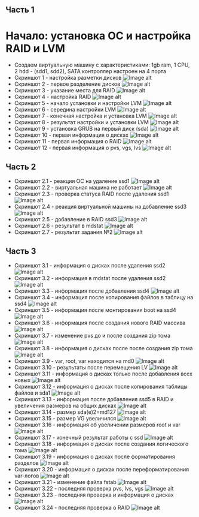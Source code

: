 ## Часть 1
# Начало: установка ОС и настройка RAID и LVM
- Создаем виртуальную машину с характеристиками: 1gb ram, 1 CPU, 2 hdd - (sdd1, sdd2), SATA контроллер настроен на 4 порта
- Скриншот 1 - настройка разметки дисков
![Image alt](https://github.com/nastyatzarOS/OS/blob/master/Lab2/screen/1.png)
- Скриншот 2 - первое разделение дисков
![Image alt](https://github.com/nastyatzarOS/OS/blob/master/Lab2/screen/2.png)
- Скриншот 3 - указание места для RAID
![Image alt](https://github.com/nastyatzarOS/OS/blob/master/Lab2/screen/3.png)
- Скриншот 4 - настройка RAID
![Image alt](https://github.com/nastyatzarOS/OS/blob/master/Lab2/screen/4.png)
- Скриншот 5 - начало установки и настройки LVM
![Image alt](https://github.com/nastyatzarOS/OS/blob/master/Lab2/screen/5.png)
- Скриншот 6 - середина настройки LVM
![Image alt](https://github.com/nastyatzarOS/OS/blob/master/Lab2/screen/6.png)
- Скриншот 7 - конечная настройка и установка LVM
![Image alt](https://github.com/nastyatzarOS/OS/blob/master/Lab2/screen/7.png)
- Скриншот 8 - результат настройки и установки LVM
![Image alt](https://github.com/nastyatzarOS/OS/blob/master/Lab2/screen/8.png)
- Скриншот 9 - установка GRUB на первый диск (sda)
![Image alt](https://github.com/nastyatzarOS/OS/blob/master/Lab2/screen/9.png)
- Скриншот 10 - первая информация о дисках
![Image alt](https://github.com/nastyatzarOS/OS/blob/master/Lab2/screen/10.png)
- Скриншот 11 - первая информация о RAID
![Image alt](https://github.com/nastyatzarOS/OS/blob/master/Lab2/screen/11.png)
- Скриншот 12 - первая информация о pvs, vgs, lvs
![Image alt](https://github.com/nastyatzarOS/OS/blob/master/Lab2/screen/12.png)

## Часть 2
- Скриншот 2.1 - реакция ОС на удаление ssd1
![Image alt](https://github.com/nastyatzarOS/OS/blob/master/Lab2/screen/2.1.jpg)
- Скриншот 2.2 - виртуальная машина не работает
![Image alt](https://github.com/nastyatzarOS/OS/blob/master/Lab2/screen/2.2.jpg)
- Скриншот 2.3 - проверка статуса RAID после удаления ssd1
![Image alt](https://github.com/nastyatzarOS/OS/blob/master/Lab2/screen/2.3.jpg)
- Скриншот 2.4 - реакция виртуальной машины на добавление ssd3
![Image alt](https://github.com/nastyatzarOS/OS/blob/master/Lab2/screen/2.4.jpg)
- Скриншот 2.5 - добавление в RAID ssd3
![Image alt](https://github.com/nastyatzarOS/OS/blob/master/Lab2/screen/2.5.jpg)
- Скриншот 2.6 - результат в mdstat
![Image alt](https://github.com/nastyatzarOS/OS/blob/master/Lab2/screen/2.6.jpg)
- Скриншот 2.7 - результат задания №2
![Image alt](https://github.com/nastyatzarOS/OS/blob/master/Lab2/screen/2.7.jpg)

## Часть 3
- Скриншот 3.1 - информация о дисках после удаления ssd2
![Image alt](https://github.com/nastyatzarOS/OS/blob/master/Lab2/screen/3.1.png)
- Скриншот 3.2 - информация в mdstat после удаления ssd2
![Image alt](https://github.com/nastyatzarOS/OS/blob/master/Lab2/screen/3.2.png)
- Скриншот 3.3 - информация после добавления ssd4
![Image alt](https://github.com/nastyatzarOS/OS/blob/master/Lab2/screen/3.3.png)
- Скриншот 3.4 - информация после копирования файлов в таблицу на ssd4
![Image alt](https://github.com/nastyatzarOS/OS/blob/master/Lab2/screen/3.4.png)
- Скриншот 3.5 - информация после монтирования boot на ssd4
![Image alt](https://github.com/nastyatzarOS/OS/blob/master/Lab2/screen/3.5.png)
- Скриншот 3.6 - информация после создания нового RAID массива
![Image alt](https://github.com/nastyatzarOS/OS/blob/master/Lab2/screen/3.6.png)
- Скриншот 3.7 - изменение pvs до и после создания zip тома
![Image alt](https://github.com/nastyatzarOS/OS/blob/master/Lab2/screen/3.7.png)
- Скриншот 3.8 - информация о дисках после после создания zip тома
![Image alt](https://github.com/nastyatzarOS/OS/blob/master/Lab2/screen/3.8.png)
- Скриншот 3.9 - var, root, var находится на md0
![Image alt](https://github.com/nastyatzarOS/OS/blob/master/Lab2/screen/3.9.jpg)
- Скриншот 3.10 - результаты после перемещения LV
![Image alt](https://github.com/nastyatzarOS/OS/blob/master/Lab2/screen/3.10.png)
- Скриншот 3.11 - информация о дисках только после добавления
всех новых
![Image alt](https://github.com/nastyatzarOS/OS/blob/master/Lab2/screen/3.11.png)
- Скриншот 3.12 - информация о дисках после копирования таблицы файлов и sda1
![Image alt](https://github.com/nastyatzarOS/OS/blob/master/Lab2/screen/3.12.png)
- Скриншот 3.13 - информация после добавления ssd5 в RAID и увеличения размеров на общих дисках
![Image alt](https://github.com/nastyatzarOS/OS/blob/master/Lab2/screen/3.13.png)
- Скриншот 3.14 - размер sda(e)2=md127
![Image alt](https://github.com/nastyatzarOS/OS/blob/master/Lab2/screen/3.14.png)
- Скриншот 3.15 - размер VG увеличился
![Image alt](https://github.com/nastyatzarOS/OS/blob/master/Lab2/screen/3.15.png)
- Скриншот 3.16 - информация об увеличении размеров root и var
![Image alt](https://github.com/nastyatzarOS/OS/blob/master/Lab2/screen/3.16.png)
- Скриншот 3.17 - конечный результат работы с ssd
![Image alt](https://github.com/nastyatzarOS/OS/blob/master/Lab2/screen/3.17.png)
- Скриншот 3.18 - информация о дисках после создания логического тома
![Image alt](https://github.com/nastyatzarOS/OS/blob/master/Lab2/screen/3.18.png)
- Скриншот 3.19 - информация о дисках после форматирования разделов
![Image alt](https://github.com/nastyatzarOS/OS/blob/master/Lab2/screen/3.19.png)
- Скриншот 3.20 - информация о дисках после переформатирования var-логов
![Image alt](https://github.com/nastyatzarOS/OS/blob/master/Lab2/screen/3.20.png)
- Скриншот 3.21 - изменение файла fstab
![Image alt](https://github.com/nastyatzarOS/OS/blob/master/Lab2/screen/3.21.png)
- Скриншот 3.22 - последняя проверка pvs, lvs, vgs
![Image alt](https://github.com/nastyatzarOS/OS/blob/master/Lab2/screen/3.22.png)
- Скриншот 3.23 - последняя проверка и информация о дисках
![Image alt](https://github.com/nastyatzarOS/OS/blob/master/Lab2/screen/3.23.png)
- Скриншот 3.24 - последняя проверка о RAID
![Image alt](https://github.com/nastyatzarOS/OS/blob/master/Lab2/screen/3.24.jpg)
